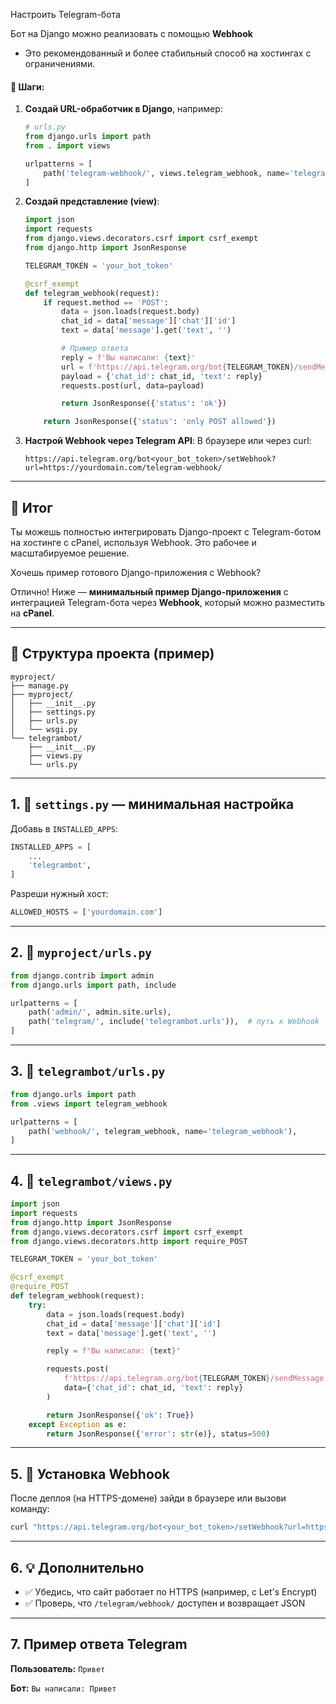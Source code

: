 Настроить Telegram-бота

Бот на Django можно реализовать с помощью  **Webhook**

* Это рекомендованный и более стабильный способ на хостингах с ограничениями.

#### 📌 Шаги:

1. **Создай URL-обработчик в Django**, например:

   ```python
   # urls.py
   from django.urls import path
   from . import views

   urlpatterns = [
       path('telegram-webhook/', views.telegram_webhook, name='telegram_webhook'),
   ]
   ```

2. **Создай представление (view)**:

   ```python
   import json
   import requests
   from django.views.decorators.csrf import csrf_exempt
   from django.http import JsonResponse

   TELEGRAM_TOKEN = 'your_bot_token'

   @csrf_exempt
   def telegram_webhook(request):
       if request.method == 'POST':
           data = json.loads(request.body)
           chat_id = data['message']['chat']['id']
           text = data['message'].get('text', '')

           # Пример ответа
           reply = f'Вы написали: {text}'
           url = f'https://api.telegram.org/bot{TELEGRAM_TOKEN}/sendMessage'
           payload = {'chat_id': chat_id, 'text': reply}
           requests.post(url, data=payload)

           return JsonResponse({'status': 'ok'})

       return JsonResponse({'status': 'only POST allowed'})
   ```

3. **Настрой Webhook через Telegram API**:
   В браузере или через curl:

   ```
   https://api.telegram.org/bot<your_bot_token>/setWebhook?url=https://yourdomain.com/telegram-webhook/
   ```

---


## 🎯 Итог

Ты можешь полностью интегрировать Django-проект с Telegram-ботом на хостинге с cPanel, используя Webhook. Это рабочее и масштабируемое решение.

Хочешь пример готового Django-приложения с Webhook?


Отлично! Ниже — **минимальный пример Django-приложения** с интеграцией Telegram-бота через **Webhook**, который можно разместить на **cPanel**.

---

## 📁 Структура проекта (пример)

```
myproject/
├── manage.py
├── myproject/
│   ├── __init__.py
│   ├── settings.py
│   ├── urls.py
│   └── wsgi.py
└── telegrambot/
    ├── __init__.py
    ├── views.py
    └── urls.py
```

---

## 1. 🧠 `settings.py` — минимальная настройка

Добавь в `INSTALLED_APPS`:

```python
INSTALLED_APPS = [
    ...
    'telegrambot',
]
```

Разреши нужный хост:

```python
ALLOWED_HOSTS = ['yourdomain.com']
```

---

## 2. 🔌 `myproject/urls.py`

```python
from django.contrib import admin
from django.urls import path, include

urlpatterns = [
    path('admin/', admin.site.urls),
    path('telegram/', include('telegrambot.urls')),  # путь к Webhook
]
```

---

## 3. 📡 `telegrambot/urls.py`

```python
from django.urls import path
from .views import telegram_webhook

urlpatterns = [
    path('webhook/', telegram_webhook, name='telegram_webhook'),
]
```

---

## 4. 🤖 `telegrambot/views.py`

```python
import json
import requests
from django.http import JsonResponse
from django.views.decorators.csrf import csrf_exempt
from django.views.decorators.http import require_POST

TELEGRAM_TOKEN = 'your_bot_token'

@csrf_exempt
@require_POST
def telegram_webhook(request):
    try:
        data = json.loads(request.body)
        chat_id = data['message']['chat']['id']
        text = data['message'].get('text', '')

        reply = f"Вы написали: {text}"

        requests.post(
            f'https://api.telegram.org/bot{TELEGRAM_TOKEN}/sendMessage',
            data={'chat_id': chat_id, 'text': reply}
        )

        return JsonResponse({'ok': True})
    except Exception as e:
        return JsonResponse({'error': str(e)}, status=500)
```

---

## 5. 🚀 Установка Webhook

После деплоя (на HTTPS-домене) зайди в браузере или вызови команду:

```bash
curl "https://api.telegram.org/bot<your_bot_token>/setWebhook?url=https://yourdomain.com/telegram/webhook/"
```

---

## 6. 💡 Дополнительно

* ✅ Убедись, что сайт работает по HTTPS (например, с Let's Encrypt)
* ✅ Проверь, что `/telegram/webhook/` доступен и возвращает JSON

---

## 7. Пример ответа Telegram

**Пользователь:** `Привет`

**Бот:** `Вы написали: Привет`

